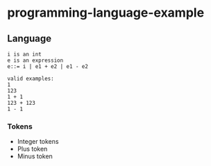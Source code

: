 # programming-language-example


## Language ##

```
i is an int
e is an expression
e::= i | e1 + e2 | e1 - e2

valid examples:
1
123
1 + 1
123 + 123
1 - 1
```
### Tokens ###

- Integer tokens
- Plus token
- Minus token